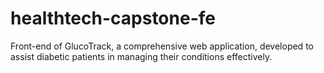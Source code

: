 # healthtech-capstone-fe
Front-end of GlucoTrack, a comprehensive web application, developed to assist diabetic patients in managing their conditions effectively. 
